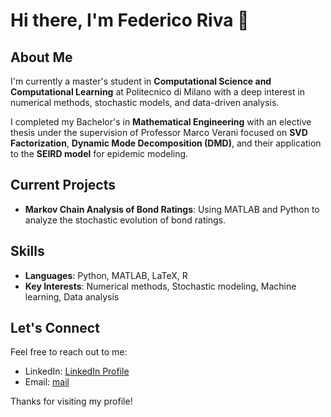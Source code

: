# Hi there, I'm Federico Riva 👋

## About Me
I'm currently a master's student in **Computational Science and Computational Learning** at Politecnico di Milano with a deep interest in numerical methods, stochastic models, and data-driven analysis. 

I completed my Bachelor's in **Mathematical Engineering** with an elective thesis under the supervision of Professor Marco Verani focused on **SVD Factorization**, **Dynamic Mode Decomposition (DMD)**, and their application to the **SEIRD model** for epidemic modeling.

## Current Projects
- **Markov Chain Analysis of Bond Ratings**: Using MATLAB and Python to analyze the stochastic evolution of bond ratings.

## Skills
- **Languages**: Python, MATLAB, LaTeX, R
- **Key Interests**: Numerical methods, Stochastic modeling, Machine learning, Data analysis

## Let's Connect
Feel free to reach out to me:
- LinkedIn: [LinkedIn Profile]([https://www.linkedin.com/in/federico-riva-b1b104191/])
- Email: [mail](mailto:federicomaria.riva@mail.polimi.it)

Thanks for visiting my profile!

